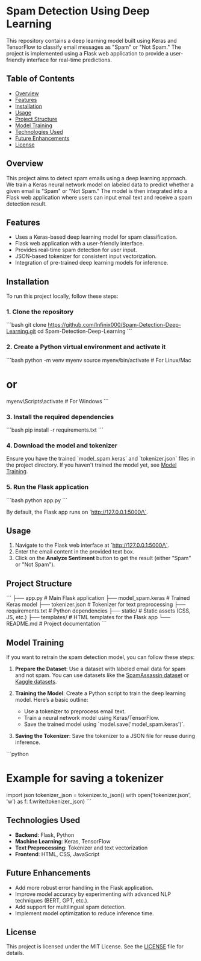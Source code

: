 
# Spam Detection Using Deep Learning

This repository contains a deep learning model built using Keras and TensorFlow to classify email messages as "Spam" or "Not Spam." The project is implemented using a Flask web application to provide a user-friendly interface for real-time predictions.

## Table of Contents

- [Overview](#overview)
- [Features](#features)
- [Installation](#installation)
- [Usage](#usage)
- [Project Structure](#project-structure)
- [Model Training](#model-training)
- [Technologies Used](#technologies-used)
- [Future Enhancements](#future-enhancements)
- [License](#license)

## Overview

This project aims to detect spam emails using a deep learning approach. We train a Keras neural network model on labeled data to predict whether a given email is "Spam" or "Not Spam." The model is then integrated into a Flask web application where users can input email text and receive a spam detection result.

## Features

- Uses a Keras-based deep learning model for spam classification.
- Flask web application with a user-friendly interface.
- Provides real-time spam detection for user input.
- JSON-based tokenizer for consistent input vectorization.
- Integration of pre-trained deep learning models for inference.

## Installation

To run this project locally, follow these steps:

### 1. Clone the repository

\`\`\`bash
git clone https://github.com/Infinix000/Spam-Detection-Deep-Learning.git
cd Spam-Detection-Deep-Learning
\`\`\`

### 2. Create a Python virtual environment and activate it

\`\`\`bash
python -m venv myenv
source myenv/bin/activate  # For Linux/Mac
# or
myenv\Scripts\activate  # For Windows
\`\`\`

### 3. Install the required dependencies

\`\`\`bash
pip install -r requirements.txt
\`\`\`

### 4. Download the model and tokenizer

Ensure you have the trained \`model_spam.keras\` and \`tokenizer.json\` files in the project directory. If you haven't trained the model yet, see [Model Training](#model-training).

### 5. Run the Flask application

\`\`\`bash
python app.py
\`\`\`

By default, the Flask app runs on \`http://127.0.0.1:5000/\`.

## Usage

1. Navigate to the Flask web interface at \`http://127.0.0.1:5000/\`.
2. Enter the email content in the provided text box.
3. Click on the **Analyze Sentiment** button to get the result (either "Spam" or "Not Spam").

## Project Structure

\`\`\`
├── app.py                    # Main Flask application
├── model_spam.keras          # Trained Keras model
├── tokenizer.json            # Tokenizer for text preprocessing
├── requirements.txt          # Python dependencies
├── static/                   # Static assets (CSS, JS, etc.)
├── templates/                # HTML templates for the Flask app
└── README.md                 # Project documentation
\`\`\`

## Model Training

If you want to retrain the spam detection model, you can follow these steps:

1. **Prepare the Dataset**: Use a dataset with labeled email data for spam and not spam. You can use datasets like the [SpamAssassin dataset](https://spamassassin.apache.org/publiccorpus/) or [Kaggle datasets](https://www.kaggle.com/).
   
2. **Training the Model**: Create a Python script to train the deep learning model. Here’s a basic outline:
   - Use a tokenizer to preprocess email text.
   - Train a neural network model using Keras/TensorFlow.
   - Save the trained model using \`model.save('model_spam.keras')\`.

3. **Saving the Tokenizer**: Save the tokenizer to a JSON file for reuse during inference.

\`\`\`python
# Example for saving a tokenizer
import json
tokenizer_json = tokenizer.to_json()
with open('tokenizer.json', 'w') as f:
    f.write(tokenizer_json)
\`\`\`

## Technologies Used

- **Backend**: Flask, Python
- **Machine Learning**: Keras, TensorFlow
- **Text Preprocessing**: Tokenizer and text vectorization
- **Frontend**: HTML, CSS, JavaScript

## Future Enhancements

- Add more robust error handling in the Flask application.
- Improve model accuracy by experimenting with advanced NLP techniques (BERT, GPT, etc.).
- Add support for multilingual spam detection.
- Implement model optimization to reduce inference time.

## License

This project is licensed under the MIT License. See the [LICENSE](LICENSE) file for details.
